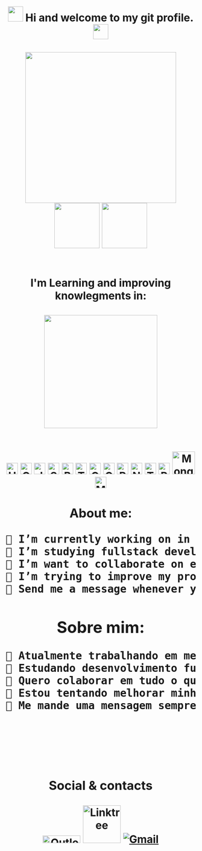 
<h1 align="center"><img src="https://media.giphy.com/media/hvRJCLFzcasrR4ia7z/giphy.gif" width="40px"> Hi and welcome to my git profile.<img src="https://media.giphy.com/media/hvRJCLFzcasrR4ia7z/giphy.gif" width="40px"</h1>
</br></br>

<div align="center">
<img src="https://cdn.dribbble.com/users/2131993/screenshots/4948736/thoughtworks-gif_dribbble.gif" widt="400px" height="400px"></br>
<div>
<img height="120px" src="https://github-readme-stats.vercel.app/api?username=P-a-u-l-o&theme=great-gatsby&show_icons=true)">
<img height="120px" src="https://github-readme-stats.vercel.app/api/top-langs/?username=P-a-u-l-o&theme=great-gatsby&layout=compact">
 </div><br><br>

<div>
 I'm Learning and improving knowlegments in:<br><br>
<img src="https://redblink.com/wp-content/uploads/2019/07/1-OF0xEMkWBv-69zvmNs6RDQ.gif" widt="300px" height="300px">
</div>
</br>

  <a href="https://html.spec.whatwg.org/multipage/"> <img width="30" src="https://cdn.jsdelivr.net/gh/devicons/devicon/icons/html5/html5-original.svg"  alt="HTML5 brand" title="HTML5 semantic"/></a>
 <a href="https://www.w3.org/Style/CSS/current-work#roadmap"><img width="30" src="https://cdn.jsdelivr.net/gh/devicons/devicon/icons/css3/css3-original.svg" alt="CSS3 brand" title="CSS3"/></a>
<a href="https://developer.mozilla.org/pt-BR/docs/Web/JavaScript/Reference"><img width="30" src="https://cdn.jsdelivr.net/gh/devicons/devicon/icons/javascript/javascript-original.svg" alt="JavaScript brand" title="JavaScript/ES6" /></a>
<a href="https://sass-lang.com/documentation"><img width="30" src="https://sass-lang.com/assets/img/logos/logo-b6e1ef6e.svg" alt="Sass brand" title="Sass"/></a>
<a href="https://getbootstrap.com/docs/5.0/getting-started/introduction/"><img width="30" src="https://cdn.jsdelivr.net/gh/devicons/devicon/icons/bootstrap/bootstrap-plain.svg" alt="Bootstrap brand" title="Bootstrap"/></a>
 <a href="https://tailwindcss.com/docs"> <img width="30" src="https://tailwindcss.com/_next/static/media/tailwindcss-mark.79614a5f61617ba49a0891494521226b.svg" alt="TailwindCSS brand" title="TailwindCSS"/></a>
  <a href="https://git-scm.com/doc"> <img width="30" src="https://img.icons8.com/color/2x/git.png" alt="Git brand" title="Git"/></a>
  <a href="https://docs.github.com/pt"> <img width="30" src="https://img.icons8.com/fluency/2x/github.png" alt="GitHub brand" title="GitHub" /></a>
  <a href="https://pt-br.reactjs.org/docs/getting-started.html"><img width="30" src="https://cdn.jsdelivr.net/gh/devicons/devicon/icons/react/react-original.svg" alt="ReactJS brand" title="ReactJS"/></a>
  <a href="https://nodejs.org/en/docs/"><img width="30" src="https://img.icons8.com/color/2x/nodejs.png" alt="NodeJs brand" title="NodeJS"/></a>
 <a href="https://www.typescriptlang.org/docs/"><img width="30" src="https://cdn.jsdelivr.net/gh/devicons/devicon/icons/typescript/typescript-original.svg" alt="TypeScript brand" title="TypeScript"/></a>
  <a href="https://redux.js.org/tutorials/essentials/part-1-overview-concepts"><img width="30" src="https://cdn.jsdelivr.net/gh/devicons/devicon/icons/redux/redux-original.svg" alt="REDUX brand" title="Redux"/></a>
  <a href="https://docs.mongodb.com/"><img width="60" src="https://webimages.mongodb.com/_com_assets/cms/kuyj3d95v5vbmm2f4-horizontal_white.svg?auto=format%252Ccompress" alt="MongoDB brand" title="MongoDB"/><a/>
<a href="https://dev.mysql.com/doc/"><img width="30" src="https://cdn.jsdelivr.net/gh/devicons/devicon/icons/mysql/mysql-original-wordmark.svg" alt="MYSQL brand" title="MySQL Server"/><a/>
 
 
 
</div>



### About me:
<div>
  
<pre>
<strong>🔭 I’m currently working on in my professional and personaly development.</strong>
<strong>🌱 I’m studying fullstack development and each technologies embeded on it.</strong>
<strong>👯 I’m want to collaborate on every I'll could, I believe that it'll help me improve my skills in development carrer.</strong>
<strong>🤔 I’m trying to improve my professional network and learn with others that had more experience than me.</strong>
<strong>💬 Send me a message whenever you want, after all that's what we're here for, to exchange knowledge. </strong>
</pre>
## Sobre mim:
  <pre>
<strong>🔭 Atualmente trabalhando em meu desenvolvimento profissional e pessoal.</strong>
<strong>🌱 Estudando desenvolvimento fullstack e cada tecnologia incorporada.</strong>
<strong>👯 Quero colaborar em tudo o que puder acredito que isso vai me ajudar a melhorar minhas habilidades na carreira dev.</strong>
<strong>🤔 Estou tentando melhorar minha rede profissional e aprender com outras pessoas que têm mais experiência do que eu.</strong>
<strong>💬 Me mande uma mensagem sempre que quiser, afinal é para isso que estamos aqui, para trocar conhecimentos.</strong>
    </pre>
   </br>

<div align="center">
  

</br>

<div align="center">
  
  

<!--
  <a href="https://www.linkedin.com/in/paulo-silva-94901812b/" target="_blank"><img src="https://img.shields.io/badge/-LinkedIn-%230077B5?style=for-the-badge&logo=linkedin&logoColor=white" target="_blank"></a>
  
    <a href="https://www.twitch.tv/k1ngstream" target="_blank"><img src="https://img.shields.io/badge/Twitch-9146FF?style=for-the-badge&logo=twitch&logoColor=white" target="_blank"></a>
  <a href="https://discord.gg/cEzjjtfJZ2" target="_blank"><img src="https://img.shields.io/badge/Discord-7289DA?style=for-the-badge&logo=discord&logoColor=white" target="_blank"></a>
  <a href="https://twitter.com/K1ngStream" target="_blank"><img src="https://w7.pngwing.com/pngs/474/303/png-transparent-logo-twitter-social-networking-service-graphics-twitter-blue-text-logo.png" width="100" height="28" target="_blank"></a>
  <a href="https://www.instagram.com/__silvapaulo__/" target="_blank"><img src="https://img.shields.io/badge/-Instagram-%23E4405F?style=for-the-badge&logo=instagram&logoColor=white" target="_blank"></a>
-->
  ### Social & contacts
 <a href = "mailto:paulo.ads.silva@hotmail.com"><img src="https://iconape.com/wp-content/png_logo_vector/outlook-com-logo.png" width="100" height="20" target="_blank" title="Outlook"></a>
 <a href="https://linktr.ee/Silva_Paulo" target="_blank"><img src="https://img.icons8.com/color/2x/linktree.png" width="100" title="Linktree"></a>
 <a href = "mailto:paulinhosajsilva@gmail.com" target="_blank"><img src="https://img.shields.io/badge/-Gmail-%23333?style=for-the-badge&logo=gmail&logoColor=white" title="Gmail" ></a>
 	</div>
 
  </br></br></br>

